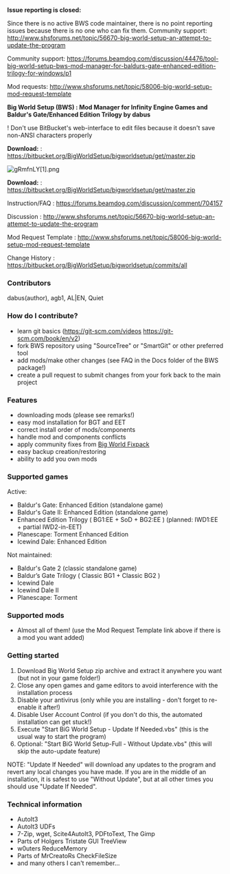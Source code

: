 **Issue reporting is closed:**

Since there is no active BWS code maintainer, there is no point reporting issues because there is no one who can fix them.
Community support: <http://www.shsforums.net/topic/56670-big-world-setup-an-attempt-to-update-the-program>

Community support: <https://forums.beamdog.com/discussion/44476/tool-big-world-setup-bws-mod-manager-for-baldurs-gate-enhanced-edition-trilogy-for-windows/p1>

Mod requests: <http://www.shsforums.net/topic/58006-big-world-setup-mod-request-template>

**Big World Setup (BWS) : Mod Manager for Infinity Engine Games and Baldur's Gate/Enhanced Edition Trilogy by dabus**

! Don't use BitBucket's web-interface to edit files because it doesn't save non-ANSI characters properly

**Download:**                 : <https://bitbucket.org/BigWorldSetup/bigworldsetup/get/master.zip>

![gRmfnLY[1].png](https://bitbucket.org/repo/kKX5Xg/images/3720385461-gRmfnLY%5B1%5D.png)

**Download:**                 : <https://bitbucket.org/BigWorldSetup/bigworldsetup/get/master.zip>

Instruction/FAQ          : <https://forums.beamdog.com/discussion/comment/704157>

Discussion               : <http://www.shsforums.net/topic/56670-big-world-setup-an-attempt-to-update-the-program>

Mod Request Template     : <http://www.shsforums.net/topic/58006-big-world-setup-mod-request-template>

Change History           : <https://bitbucket.org/BigWorldSetup/bigworldsetup/commits/all>

### Contributors ###

dabus(author), agb1, AL|EN, Quiet

### How do I contribute? ###

- learn git basics (<https://git-scm.com/videos> <https://git-scm.com/book/en/v2>)
- fork BWS repository using "SourceTree" or "SmartGit" or other preferred tool
- add mods/make other changes (see FAQ in the Docs folder of the BWS package!)
- create a pull request to submit changes from your fork back to the main project

### Features ###

- downloading mods (please see remarks!)
- easy mod installation for BGT and EET
- correct install order of mods/components
- handle mod and components conflicts
- apply community fixes from [Big World Fixpack](<https://github.com/BiGWorldProject/BiG-World-Fixpack>)
- easy backup creation/restoring
- ability to add you own mods

### Supported games ###

Active:

- Baldur's Gate: Enhanced Edition (standalone game)
- Baldur's Gate II: Enhanced Edition (standalone game)
- Enhanced Edition Trilogy ( BG1:EE + SoD + BG2:EE ) (planned: IWD1:EE + partial IWD2-in-EET)
- Planescape: Torment Enhanced Edition
- Icewind Dale: Enhanced Edition

Not maintained:

- Baldur's Gate 2 (classic standalone game)
- Baldur’s Gate Trilogy ( Classic BG1 + Classic BG2 )
- Icewind Dale
- Icewind Dale II
- Planescape: Torment

### Supported mods ###

- Almost all of them! (use the Mod Request Template link above if there is a mod you want added)

### Getting started ###

1. Download Big World Setup zip archive and extract it anywhere you want (but not in your game folder!)
2. Close any open games and game editors to avoid interference with the installation process
3. Disable your antivirus (only while you are installing - don't forget to re-enable it after!)
4. Disable User Account Control (if you don't do this, the automated installation can get stuck!)
5. Execute "Start BiG World Setup - Update If Needed.vbs" (this is the usual way to start the program)
6. Optional: "Start BiG World Setup-Full - Without Update.vbs" (this will skip the auto-update feature)

NOTE: "Update If Needed" will download any updates to the program and revert any local changes you have made.
If you are in the middle of an installation, it is safest to use "Without Update", but at all other times you should use "Update If Needed".

### Technical information

- AutoIt3
- AutoIt3 UDFs
- 7-Zip, wget, Scite4AutoIt3, PDFtoText, The Gimp
- Parts of Holgers Tristate GUI TreeView
- w0uters ReduceMemory
- Parts of MrCreatoRs CheckFileSize
- and many others I can't remember...
